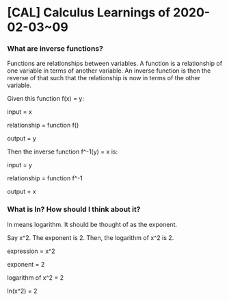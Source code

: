 # \[CAL\] Calculus Learnings of 2020-02-03\~09

### What are inverse functions?

Functions are relationships between variables. A function is a relationship of one variable in terms of another variable. An inverse function is then the reverse of that such that the relationship is now in terms of the other variable.

Given this function f(x) = y:

input = x

relationship = function f()

output = y

Then the inverse function f^-1(y) = x is:

input = y

relationship = function f^-1

output = x

### What is ln? How should I think about it?

ln means logarithm. It should be thought of as the exponent.

Say x^2. The exponent is 2. Then, the logarithm of x^2 is 2.

expression = x^2

exponent = 2

logarithm of x^2 = 2

ln(x^2) = 2
